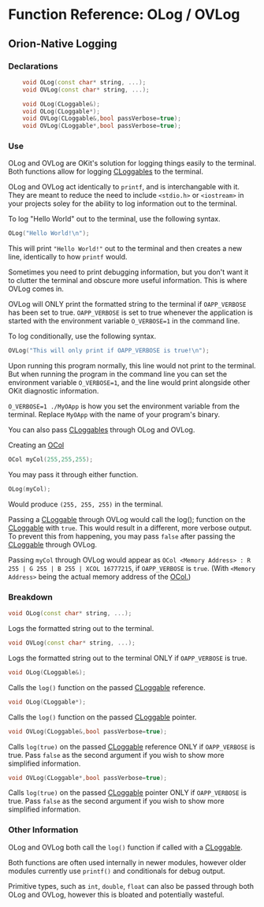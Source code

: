 # Function Reference: OLog / OVLog
## Orion-Native Logging

### Declarations
```cpp
	void OLog(const char* string, ...);
	void OVLog(const char* string, ...);

	void OLog(CLoggable&);
	void OLog(CLoggable*);
	void OVLog(CLoggable&,bool passVerbose=true);
	void OVLog(CLoggable*,bool passVerbose=true);
```
### Use
OLog and OVLog are OKit's solution for logging things easily to the terminal.
Both functions allow for logging [CLoggables](https://github.com/RosettaHS/OKit/blob/main/docs/Class%20Reference/Control%20Classes/CLoggable.md) to the terminal.

OLog and OVLog act identically to `printf`, and is interchangable with it.
They are meant to reduce the need to include `<stdio.h>` or `<iostream>` in your projects soley for the ability to log information out to the terminal.

To log "Hello World" out to the terminal, use the following syntax.
```cpp
OLog("Hello World!\n");
```
This will print `"Hello World!"` out to the terminal and then creates a new line, identically to how `printf` would.

Sometimes you need to print debugging information, but you don't want it to clutter the terminal and obscure more useful information.
This is where OVLog comes in.

OVLog will ONLY print the formatted string to the terminal if `OAPP_VERBOSE` has been set to true.
`OAPP_VERBOSE` is set to true whenever the application is started with the environment variable `O_VERBOSE=1` in the command line.

To log conditionally, use the following syntax.
```cpp
OVLog("This will only print if OAPP_VERBOSE is true!\n");
```
Upon running this program normally, this line would not print to the terminal.
But when running the program in the command line you can set the environment variable `O_VERBOSE=1`, and the line would print alongside other OKit diagnostic information.

`O_VERBOSE=1 ./MyOApp` is how you set the environment variable from the terminal. Replace `MyOApp` with the name of your program's binary.

You can also pass [CLoggables](https://github.com/RosettaHS/OKit/blob/main/docs/Class%20Reference/Control%20Classes/CLoggable.md) through OLog and OVLog.

Creating an [OCol](https://github.com/RosettaHS/OKit/blob/main/docs/Class%20Reference/OCol.md)
```cpp
OCol myCol(255,255,255);
```
You may pass it through either function.
```cpp
OLog(myCol);
```
Would produce `(255, 255, 255)` in the terminal.

Passing a [CLoggable](https://github.com/RosettaHS/OKit/blob/main/docs/Class%20Reference/Control%20Classes/CLoggable.md) through OVLog would call the log(); function on the [CLoggable](https://github.com/RosettaHS/OKit/blob/main/docs/Class%20Reference/Control%20Classes/CLoggable.md) with `true`.
This would result in a different, more verbose output. To prevent this from happening, you may pass `false` after passing the [CLoggable](https://github.com/RosettaHS/OKit/blob/main/docs/Class%20Reference/Control%20Classes/CLoggable.md) through OVLog.

Passing `myCol` through OVLog would appear as `OCol <Memory Address> : R 255 | G 255 | B 255 | XCOL 16777215`, if `OAPP_VERBOSE` is `true`. (With `<Memory Address>` being the actual memory address of the [OCol.](https://github.com/RosettaHS/OKit/blob/main/docs/Class%20Reference/OCol.md))

### Breakdown
```cpp
void OLog(const char* string, ...);
```
Logs the formatted string out to the terminal.
```cpp
void OVLog(const char* string, ...);
```
Logs the formatted string out to the terminal ONLY if `OAPP_VERBOSE` is true.
```cpp
void OLog(CLoggable&);
```
Calls the `log()` function on the passed [CLoggable](https://github.com/RosettaHS/OKit/blob/main/docs/Class%20Reference/Control%20Classes/CLoggable.md) reference.
```cpp
void OLog(CLoggable*);
```
Calls the `log()` function on the passed [CLoggable](https://github.com/RosettaHS/OKit/blob/main/docs/Class%20Reference/Control%20Classes/CLoggable.md) pointer.
```cpp
void OVLog(CLoggable&,bool passVerbose=true);
```
Calls `log(true)` on the passed [CLoggable](https://github.com/RosettaHS/OKit/blob/main/docs/Class%20Reference/Control%20Classes/CLoggable.md) reference ONLY if `OAPP_VERBOSE` is true.
Pass `false` as the second argument if you wish to show more simplified information.
```cpp
void OVLog(CLoggable*,bool passVerbose=true);
```
Calls `log(true)` on the passed [CLoggable](https://github.com/RosettaHS/OKit/blob/main/docs/Class%20Reference/Control%20Classes/CLoggable.md) pointer ONLY if `OAPP_VERBOSE` is true.
Pass `false` as the second argument if you wish to show more simplified information.

### Other Information
OLog and OVLog both call the `log()` function if called with a [CLoggable](https://github.com/RosettaHS/OKit/blob/main/docs/Class%20Reference/Control%20Classes/CLoggable.md).

Both functions are often used internally in newer modules, however older modules currently use `printf()` and conditionals for debug output.

Primitive types, such as `int`, `double`, `float` can also be passed through both OLog and OVLog, however this is bloated and potentially wasteful.